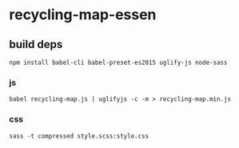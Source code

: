 # recycling-map-essen

## build deps

`npm install babel-cli babel-preset-es2015 uglify-js node-sass`

### js

`babel recycling-map.js | uglifyjs -c -m > recycling-map.min.js`

### css

`sass -t compressed style.scss:style.css`
